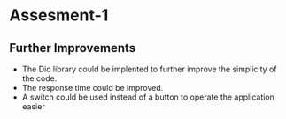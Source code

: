 # Assesment-1

## Further Improvements
- The Dio library could be implented to further improve the simplicity of the code.
- The response time could be improved.
- A switch could be used instead of a button to operate the application easier

